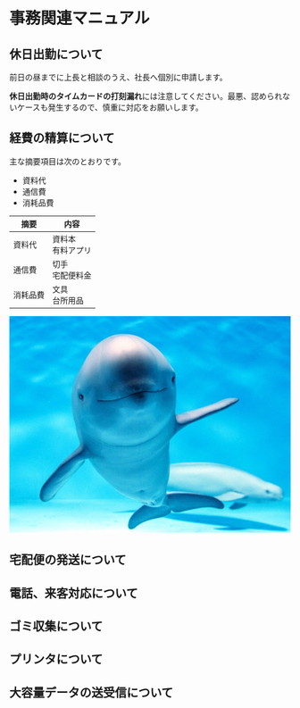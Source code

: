 # 事務関連マニュアル
## 休日出勤について
前日の昼までに上長と相談のうえ、社長へ個別に申請します。

**休日出勤時のタイムカードの打刻漏れ**には注意してください。最悪、認められないケースも発生するので、慎重に対応をお願いします。

## 経費の精算について
主な摘要項目は次のとおりです。
- 資料代
- 通信費
- 消耗品費

|摘要 |内容
|--|--
|資料代 |資料本<br>有料アプリ
|通信費 |切手<br>宅配便料金
|消耗品費 |文具<br>台所用品

![スナメリ](img/スナメリ.jpg)
## 宅配便の発送について
## 電話、来客対応について
## ゴミ収集について
## プリンタについて
## 大容量データの送受信について